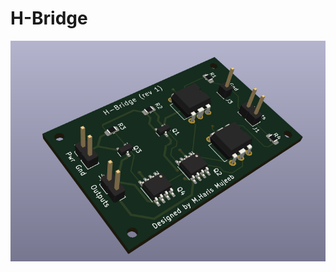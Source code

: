 # H-Bridge
<img src="https://github.com/haris-mujeeb/H-Bridge/blob/main/3D%20View.png" width="600">
